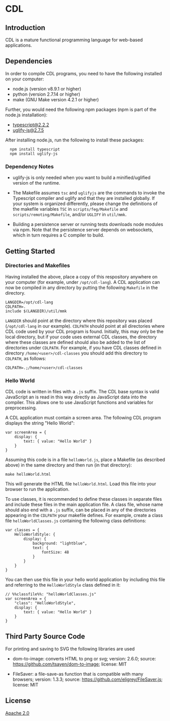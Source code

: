 CDL
===

## Introduction

CDL is a mature functional programming language for web-based applications.

## Dependencies

In order to compile CDL programs, you need to have the following installed on your computer:

* node.js (version v8.9.1 or higher)
* python (version 2.7.14 or higher)
* make (GNU Make version 4.2.1 or higher)

Further, you would need the following npm packages (npm is part of the node.js installation):

* typescript@2.2.2
* uglify-js@2.7.5

After installing node.js, run the following to install these packages:

      npm install typescript
      npm install uglify-js

### Dependency Notes

* uglify-js is only needed when you want to build a minified/uglified version of the runtime.

* The Makefile assumes `tsc` and `uglifyjs` are the commands to invoke the Typescript compiler and uglify and that they are installed globally. If your system is organized differently, please change the definitions of the makefile variables `TSC` in `scripts/feg/Makefile` and `scripts/remoting/Makefile`, and/or `UGLIFY` in `util/mmk`.

* Building a persistence server or running tests downloads node modules via npm. Note that the persistence server depends on websockets, which in turn requires a C compiler to build.

## Getting Started

### Directories and Makefiles

Having installed the above, place a copy of this respository anywhere on your computer (for example, under `/opt/cdl-lang`). A CDL application can now be compiled in any directory by putting the following `Makefile` in the directory.

```
LANGDIR=/opt/cdl-lang
CDLPATH=.
include $(LANGDIR)/util/mmk
```

`LANGDIR` should point at the directory where this repository was placed (`/opt/cdl-lang` in our example). `CDLPATH` should point at all directories where CDL code used by your CDL program is found. Initially, this may only be the local directory, but if your code uses external CDL classes, the directory where these classes are defined should also be added to the list of directories under `CDLPATH`. For example, if you have CDL classes defined in directory `/home/<user>/cdl-classes` you should add this directory to `CDLPATH`, as follows:

    CDLPATH=.;/home/<user>/cdl-classes

### Hello World

CDL code is written in files with a `.js` suffix. The CDL base syntax is valid JavaScript an is read in this way directly as JavaScript data into the compiler. This allows one to use JavaScript functions and variables for preprocessing.

A CDL application must contain a screen area. The following CDL program displays the string "Hello World": 

```
var screenArea = {
    display: {
        text: { value: "Hello World" }
    }
}
```

Assuming this code is in a file `helloWorld.js`, place a Makefile (as described above) in the same directory and then run (in that directory):

    make helloWorld.html

This will generate the HTML file `helloWorld.html`. Load this file into your browser to run the application.

To use classes, it is recommended to define these classes in separate files and include these files in the main application file. A class file, whose name should also end with a `.js` suffix, can be placed in any of the directories appearing in the `CDLPATH` your makefile defines. For example, create a class file `helloWorldClasses.js` containing the following class definitions:

```
var classes = {
    HelloWorldStyle: {
        display: {
            background: "lightblue",
            text: {
                fontSize: 48
            }
        }
    }
}
```

You can then use this file in your hello world application by including this file and referring to the `HelloWorldStyle` class defined in it:

```
// %%classfile%%: "helloWorldClasses.js"
var screenArea = {
    "class": "HelloWorldStyle",
    display: {
        text: { value: "Hello World" }
    }
}
```

## Third Party Source Code

For printing and saving to SVG the following libraries are used

* dom-to-image: converts HTML to png or svg;
  version: 2.6.0;
  source: https://github.com/tsayen/dom-to-image;
  license: MIT

* FileSaver: a file-save-as function that is compatible with many browsers;
  version: 1.3.3;
  source: https://github.com/eligrey/FileSaver.js;
  license: MIT

## License

[Apache 2.0](https://choosealicense.com/licenses/apache-2.0/)
